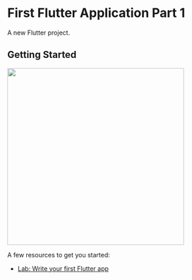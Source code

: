 # First Flutter Application Part 1

A new Flutter project.

## Getting Started

<img src="https://user-images.githubusercontent.com/77213993/171315784-6517eef6-e7de-493f-9767-b96d499053f8.png" height=400>

A few resources to get you started:

- [Lab: Write your first Flutter app](https://docs.flutter.dev/get-started/codelab)

